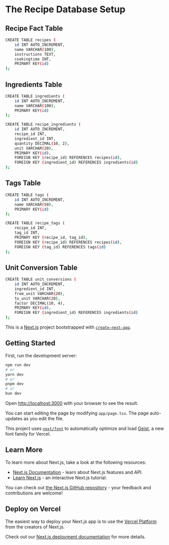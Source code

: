 # The Recipe Database Setup
## Recipe Fact Table
```bash
CREATE TABLE recipes (
    id INT AUTO_INCREMENT,
    name VARCHAR(100),
    instructions TEXT,
    cookingtime INT,
    PRIMARY KEY(id)
);
```
## Ingredients Table
```bash
CREATE TABLE ingredients (
    id INT AUTO_INCREMENT,
    name VARCHAR(100),
    PRIMARY KEY(id)
);

CREATE TABLE recipe_ingredients (
    id INT AUTO_INCREMENT,
    recipe_id INT,
    ingredient_id INT,
    quantity DECIMAL(10, 2),
    unit VARCHAR(20),
    PRIMARY KEY(id),
    FOREIGN KEY (recipe_id) REFERENCES recipes(id),
    FOREIGN KEY (ingredient_id) REFERENCES ingredients(id)
);
```

## Tags Table
```bash
CREATE TABLE tags (
    id INT AUTO_INCREMENT,
    name VARCHAR(50),
    PRIMARY KEY(id)
);

CREATE TABLE recipe_tags (
    recipe_id INT,
    tag_id INT,
    PRIMARY KEY (recipe_id, tag_id),
    FOREIGN KEY (recipe_id) REFERENCES recipes(id),
    FOREIGN KEY (tag_id) REFERENCES tags(id)
);
```

## Unit Conversion Table
```bash
CREATE TABLE unit_conversions (
    id INT AUTO_INCREMENT,
    ingredient_id INT,
    from_unit VARCHAR(20),
    to_unit VARCHAR(20),
    factor DECIMAL(10, 4),
    PRIMARY KEY(id),
    FOREIGN KEY (ingredient_id) REFERENCES ingredients(id)
);
```

This is a [Next.js](https://nextjs.org) project bootstrapped with [`create-next-app`](https://nextjs.org/docs/app/api-reference/cli/create-next-app).

## Getting Started

First, run the development server:

```bash
npm run dev
# or
yarn dev
# or
pnpm dev
# or
bun dev
```

Open [http://localhost:3000](http://localhost:3000) with your browser to see the result.

You can start editing the page by modifying `app/page.tsx`. The page auto-updates as you edit the file.

This project uses [`next/font`](https://nextjs.org/docs/app/building-your-application/optimizing/fonts) to automatically optimize and load [Geist](https://vercel.com/font), a new font family for Vercel.

## Learn More

To learn more about Next.js, take a look at the following resources:

- [Next.js Documentation](https://nextjs.org/docs) - learn about Next.js features and API.
- [Learn Next.js](https://nextjs.org/learn) - an interactive Next.js tutorial.

You can check out [the Next.js GitHub repository](https://github.com/vercel/next.js) - your feedback and contributions are welcome!

## Deploy on Vercel

The easiest way to deploy your Next.js app is to use the [Vercel Platform](https://vercel.com/new?utm_medium=default-template&filter=next.js&utm_source=create-next-app&utm_campaign=create-next-app-readme) from the creators of Next.js.

Check out our [Next.js deployment documentation](https://nextjs.org/docs/app/building-your-application/deploying) for more details.
